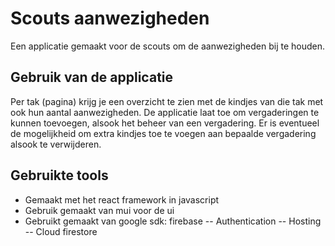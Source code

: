 <!-- @format -->

# Scouts aanwezigheden

Een applicatie gemaakt voor de scouts om de aanwezigheden bij te houden.

## Gebruik van de applicatie

Per tak (pagina) krijg je een overzicht te zien met de kindjes van die tak met ook hun aantal aanwezigheden.
De applicatie laat toe om vergaderingen te kunnen toevoegen, alsook het beheer van een vergadering.
Er is eventueel de mogelijkheid om extra kindjes toe te voegen aan bepaalde vergadering alsook te verwijderen.

## Gebruikte tools

- Gemaakt met het react framework in javascript
- Gebruik gemaakt van mui voor de ui
- Gebruikt gemaakt van google sdk: firebase
  -- Authentication
  -- Hosting
  -- Cloud firestore
